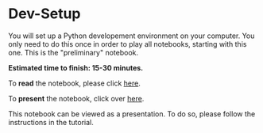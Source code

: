 # Dev-Setup

You will set up a Python developement environment on your computer. You only need to do this once in order to play all notebooks, starting with this one. This is the "preliminary" notebook.

**Estimated time to finish: 15-30 minutes.**

To **read** the notebook, please click [here](http://nbviewer.ipython.org/github/boshmaf/notebooks/blob/master/dev-setup/notebook.ipynb). 

To **present** the notebook, click over [here](http://nbviewer.jupyter.org/format/slides/github/boshmaf/notebooks/blob/master/dev-setup/notebook.ipynb).

This notebook can be viewed as a presentation. To do so, please follow the instructions in the tutorial.
